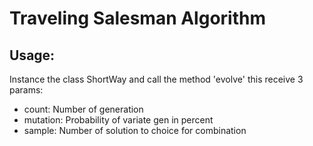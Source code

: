 # Traveling Salesman Algorithm
## Usage:
Instance the class ShortWay and call the method 'evolve' this receive 3 
params:
-   count: Number of generation
-   mutation: Probability of variate gen in percent
-   sample: Number of solution to choice for combination